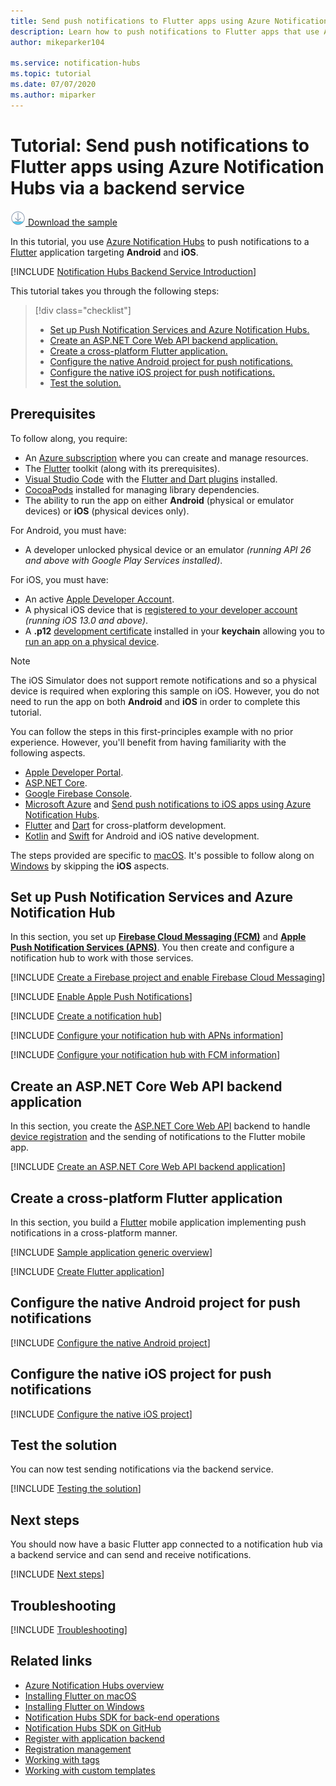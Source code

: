 ```yaml
---
title: Send push notifications to Flutter apps using Azure Notification Hubs via a backend service | Microsoft Docs
description: Learn how to push notifications to Flutter apps that use Azure Notification Hubs via a backend service. 
author: mikeparker104

ms.service: notification-hubs
ms.topic: tutorial
ms.date: 07/07/2020
ms.author: miparker
---
```


# Tutorial: Send push notifications to Flutter apps using Azure Notification Hubs via a backend service  

[![Download Sample](./media/notification-hubs-backend-service-flutter/download.png) Download the sample](https://github.com/xamcat/mobcat-samples/tree/master/notification_hub_backend_service)  

In this tutorial, you use [Azure Notification Hubs](https://docs.microsoft.com/azure/notification-hubs/notification-hubs-push-notification-overview) to push notifications to a [Flutter](https://flutter.dev) application targeting **Android** and **iOS**.  

[!INCLUDE [Notification Hubs Backend Service Introduction](../../includes/notification-hubs-backend-service-introduction.md)]

This tutorial takes you through the following steps:

> [!div class="checklist"]
>
> * [Set up Push Notification Services and Azure Notification Hubs.](#set-up-push-notification-services-and-azure-notification-hub)
> * [Create an ASP.NET Core Web API backend application.](#create-an-aspnet-core-web-api-backend-application)
> * [Create a cross-platform Flutter application.](#create-a-cross-platform-flutter-application)
> * [Configure the native Android project for push notifications.](#configure-the-native-android-project-for-push-notifications)
> * [Configure the native iOS project for push notifications.](#configure-the-native-ios-project-for-push-notifications)
> * [Test the solution.](#test-the-solution)

## Prerequisites

To follow along, you require:

* An [Azure subscription](https://portal.azure.com) where you can create and manage resources.
* The [Flutter](https://flutter.dev/docs/get-started/install) toolkit (along with its prerequisites).
* [Visual Studio Code](https://code.visualstudio.com) with the [Flutter and Dart plugins](https://flutter.dev/docs/get-started/editor?tab=vscode) installed.
* [CocoaPods](https://guides.cocoapods.org/using/getting-started.html#installation) installed for managing library dependencies.
* The ability to run the app on either **Android** (physical or emulator devices) or **iOS** (physical devices only).

For Android, you must have:

* A developer unlocked physical device or an emulator *(running API 26 and above with Google Play Services installed)*.

For iOS, you must have:

* An active [Apple Developer Account](https://developer.apple.com).
* A physical iOS device that is [registered to your developer account](https://help.apple.com/developer-account/#/dev40df0d9fa) *(running iOS 13.0 and above)*.
* A **.p12** [development certificate](https://help.apple.com/developer-account/#/dev04fd06d56) installed in your **keychain** allowing you to [run an app on a physical device](https://help.apple.com/xcode/mac/current/#/dev5a825a1ca).

> [!NOTE]
> The iOS Simulator does not support remote notifications and so a physical device is required when exploring this sample on iOS. However, you do not need to run the app on both **Android** and **iOS** in order to complete this tutorial.

You can follow the steps in this first-principles example with no prior experience. However, you'll benefit from having familiarity with the following aspects.

* [Apple Developer Portal](https://developer.apple.com).
* [ASP.NET Core](https://docs.microsoft.com/aspnet/core/introduction-to-aspnet-core?view=aspnetcore-3.1).
* [Google Firebase Console](https://console.firebase.google.com/u/0/).
* [Microsoft Azure](https://portal.azure.com) and [Send push notifications to iOS apps using Azure Notification Hubs](ios-sdk-get-started.md).
* [Flutter](https://flutter.dev) and [Dart](https://dart.dev) for cross-platform development.
* [Kotlin](https://kotlinlang.org) and [Swift](https://developer.apple.com/swift) for Android and iOS native development.

The steps provided are specific to [macOS](https://developer.apple.com/macos). It's possible to follow along on [Windows](https://www.microsoft.com/windows) by skipping the **iOS** aspects.

## Set up Push Notification Services and Azure Notification Hub

In this section, you set up **[Firebase Cloud Messaging (FCM)](https://firebase.google.com/docs/cloud-messaging)** and **[Apple Push Notification Services (APNS)](https://developer.apple.com/library/archive/documentation/NetworkingInternet/Conceptual/RemoteNotificationsPG/APNSOverview.html)**. You then create and configure a notification hub to work with those services.

[!INCLUDE [Create a Firebase project and enable Firebase Cloud Messaging](../../includes/notification-hubs-common-enable-firebase-cloud-messaging.md)]

[!INCLUDE [Enable Apple Push Notifications](../../includes/notification-hubs-common-enable-apple-push-notifications.md)]

[!INCLUDE [Create a notification hub](../../includes/notification-hubs-common-create-notification-hub.md)]

[!INCLUDE [Configure your notification hub with APNs information](../../includes/notification-hubs-common-configure-with-apns-information.md)]

[!INCLUDE [Configure your notification hub with FCM information](../../includes/notification-hubs-common-configure-with-fcm-information.md)]

## Create an ASP.NET Core Web API backend application

In this section, you create the [ASP.NET Core Web API](https://dotnet.microsoft.com/apps/aspnet/apis) backend to handle [device registration](https://docs.microsoft.com/azure/notification-hubs/notification-hubs-push-notification-registration-management#what-is-device-registration) and the sending of notifications to the Flutter mobile app.

[!INCLUDE [Create an ASP.NET Core Web API backend application](../../includes/notification-hubs-backend-service-web-api.md)]

## Create a cross-platform Flutter application

In this section, you build a [Flutter](https://flutter.dev) mobile application implementing push notifications in a cross-platform manner.

[!INCLUDE [Sample application generic overview](../../includes/notification-hubs-backend-service-sample-app-overview.md)]

[!INCLUDE [Create Flutter application](../../includes/notification-hubs-backend-service-sample-app-flutter.md)]

## Configure the native Android project for push notifications

[!INCLUDE [Configure the native Android project](../../includes/notification-hubs-backend-service-configure-flutter-android.md)]

## Configure the native iOS project for push notifications

[!INCLUDE [Configure the native iOS project](../../includes/notification-hubs-backend-service-configure-flutter-ios.md)]

## Test the solution

You can now test sending notifications via the backend service.

[!INCLUDE [Testing the solution](../../includes/notification-hubs-backend-service-testing.md)]

## Next steps

You should now have a basic Flutter app connected to a notification hub via a backend service and can send and receive notifications.

[!INCLUDE [Next steps](../../includes/notification-hubs-backend-service-next-steps.md)]

## Troubleshooting

[!INCLUDE [Troubleshooting](../../includes/notification-hubs-backend-service-troubleshooting.md)]

## Related links

* [Azure Notification Hubs overview](notification-hubs-push-notification-overview.md)
* [Installing Flutter on macOS](https://flutter.dev/docs/get-started/install/macos)
* [Installing Flutter on Windows](https://flutter.dev/docs/get-started/install/windows)
* [Notification Hubs SDK for back-end operations](https://www.nuget.org/packages/Microsoft.Azure.NotificationHubs/)
* [Notification Hubs SDK on GitHub](https://github.com/Azure/azure-notificationhubs)
* [Register with application backend](notification-hubs-ios-aspnet-register-user-from-backend-to-push-notification.md)
* [Registration management](notification-hubs-push-notification-registration-management.md)
* [Working with tags](notification-hubs-tags-segment-push-message.md)
* [Working with custom templates](notification-hubs-templates-cross-platform-push-messages.md)
